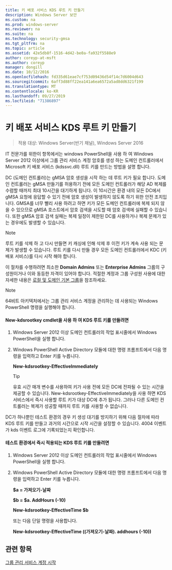 ```yaml
---
title: 키 배포 서비스 KDS 루트 키 만들기
description: Windows Server 보안
ms.custom: na
ms.prod: windows-server
ms.reviewer: na
ms.suite: na
ms.technology: security-gmsa
ms.tgt_pltfrm: na
ms.topic: article
ms.assetid: 42e5db8f-1516-4d42-be0a-fa932f5588e9
author: coreyp-at-msft
ms.author: coreyp
manager: dongill
ms.date: 10/12/2016
ms.openlocfilehash: fd335d61eae7cf753d09436d54f14c7d6004d643
ms.sourcegitcommit: 6aff3d88ff22ea141a6ea6572a5ad8dd6321f199
ms.translationtype: MT
ms.contentlocale: ko-KR
ms.lasthandoff: 09/27/2019
ms.locfileid: "71386897"
---
```

# <a name="create-the-key-distribution-services-kds-root-key"></a>키 배포 서비스 KDS 루트 키 만들기

>적용 대상: Windows Server(반기 채널), Windows Server 2016

IT 전문가를 위한이 항목에서는 windows PowerShell을 사용 하 여 Windows Server 2012 이상에서 그룹 관리 서비스 계정 암호를 생성 하는 도메인 컨트롤러에서 Microsoft 키 배포 서비스 (kdssvc.dll) 루트 키를 만드는 방법을 설명 합니다.

DC (도메인 컨트롤러)는 gMSA 암호 생성을 시작 하는 데 루트 키가 필요 합니다. 도메인 컨트롤러는 gMSA 만들기를 허용하기 전에 모든 도메인 컨트롤러가 해당 AD 복제를 수렴할 때까지 최대 10시간을 대기하게 됩니다. 이 10시간은 환경 내의 모든 DC에서 gMSA 요청에 응답할 수 있기 전에 암호 생성이 발생하지 않도록 하기 위한 안전 조치입니다.  GMSA를 너무 빨리 사용 하려고 하면 키가 모든 도메인 컨트롤러에 복제 되지 않을 수 있으므로 gMSA 호스트에서 암호 검색을 시도할 때 암호 검색에 실패할 수 있습니다. 또한 gMSA 암호 검색 실패는 복제 일정이 제한된 DC를 사용하거나 복제 문제가 있는 경우에도 발생할 수 있습니다.

> [!NOTE]
> 루트 키를 삭제 하 고 다시 만들면 키 캐싱에 인해 삭제 후 이전 키가 계속 사용 되는 문제가 발생할 수 있습니다. 루트 키를 다시 만들 경우 모든 도메인 컨트롤러에서 KDC (키 배포 서비스)를 다시 시작 해야 합니다.

이 절차를 수행하려면 최소한 **Domain Admins** 또는 **Enterprise Admins** 그룹의 구성원이거나 이와 동등한 자격이 있어야 합니다. 적절한 계정과 그룹 구성원 사용에 대한 자세한 내용은 [로컬 및 도메인 기본 그룹](https://technet.microsoft.com/library/dd728026(WS.10).aspx)을 참조하세요.

> [!NOTE]
> 64비트 아키텍처에서는 그룹 관리 서비스 계정을 관리하는 데 사용되는 Windows PowerShell 명령을 실행해야 합니다.

#### <a name="to-create-the-kds-root-key-using-the-add-kdsrootkey-cmdlet"></a>New-kdsrootkey cmdlet을 사용 하 여 KDS 루트 키를 만들려면

1.  Windows Server 2012 이상 도메인 컨트롤러의 작업 표시줄에서 Windows PowerShell을 실행 합니다.

2.  Windows PowerShell Active Directory 모듈에 대한 명령 프롬프트에서 다음 명령을 입력하고 Enter 키를 누릅니다.

    **New-kdsrootkey-EffectiveImmediately**

    > [!TIP]
    > 유효 시간 매개 변수를 사용하여 키가 사용 전에 모든 DC에 전파될 수 있는 시간을 제공할 수 있습니다. New-kdsrootkey-EffectiveImmediately을 사용 하면 KDS 서비스에서 즉시 사용할 루트 키가 대상 DC에 추가 됩니다. 그러나 다른 도메인 컨트롤러는 복제가 성공할 때까지 루트 키를 사용할 수 없습니다.

DC가 하나뿐인 테스트 환경의 경우 키 생성 대기를 방지하기 위해 다음 절차에 따라 KDS 루트 키를 만들고 과거의 시간으로 시작 시간을 설정할 수 있습니다. 4004 이벤트가 kds 이벤트 로그에 기록되었는지 확인합니다.

#### <a name="to-create-the-kds-root-key-in-a-test-environment-for-immediate-effectiveness"></a>테스트 환경에서 즉시 적용되는 KDS 루트 키를 만들려면

1.  Windows Server 2012 이상 도메인 컨트롤러의 작업 표시줄에서 Windows PowerShell을 실행 합니다.

2.  Windows PowerShell Active Directory 모듈에 대한 명령 프롬프트에서 다음 명령을 입력하고 Enter 키를 누릅니다.

    **$a = 가져오기-날짜**

    **$b = $a. AddHours (-10)**

    **New-kdsrootkey-EffectiveTime $b**

    또는 다음 단일 명령을 사용합니다.

    **New-kdsrootkey-EffectiveTime ((가져오기-날짜). addhours (-10))**

## <a name="see-also"></a>관련 항목
[그룹 관리 서비스 계정 시작](getting-started-with-group-managed-service-accounts.md)


